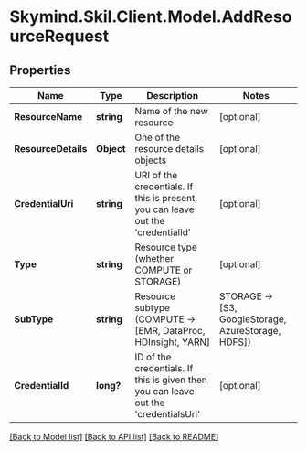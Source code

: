 # Skymind.Skil.Client.Model.AddResourceRequest
## Properties

Name | Type | Description | Notes
------------ | ------------- | ------------- | -------------
**ResourceName** | **string** | Name of the new resource | [optional] 
**ResourceDetails** | **Object** | One of the resource details objects | [optional] 
**CredentialUri** | **string** | URI of the credentials. If this is present, you can leave out the &#39;credentialId&#39; | [optional] 
**Type** | **string** | Resource type (whether COMPUTE or STORAGE) | [optional] 
**SubType** | **string** | Resource subtype (COMPUTE -&gt; [EMR, DataProc, HDInsight, YARN] | STORAGE -&gt; [S3, GoogleStorage, AzureStorage, HDFS]) | [optional] 
**CredentialId** | **long?** | ID of the credentials. If this is given then you can leave out the &#39;credentialsUri&#39; | [optional] 

[[Back to Model list]](../README.md#documentation-for-models) [[Back to API list]](../README.md#documentation-for-api-endpoints) [[Back to README]](../README.md)

